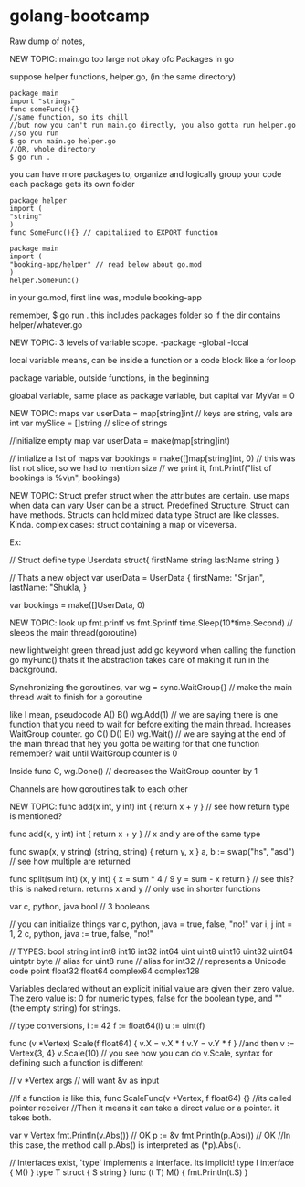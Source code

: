 # golang-bootcamp

Raw dump of notes,


NEW TOPIC:
main.go too large not okay ofc
Packages in go

suppose helper functions,
helper.go, (in the same directory)
```golang
package main
import "strings"
func someFunc(){}
//same function, so its chill
//but now you can't run main.go directly, you also gotta run helper.go
//so you run
$ go run main.go helper.go
//OR, whole directory
$ go run .
```

you can have more packages
to, organize and logically group your code
each package gets its own folder

```golang
package helper
import (
"string"
)
func SomeFunc(){} // capitalized to EXPORT function
```
```golang
package main 
import (
"booking-app/helper" // read below about go.mod
)
helper.SomeFunc()
```

in your go.mod, 
first line was,
module booking-app

remember,
$ go run .
this includes packages folder 
so if the dir contains helper/whatever.go

NEW TOPIC:
3 levels of variable scope.
-package
-global
-local

local variable means,
can be inside a function or a code block like a for loop

package variable,
outside functions, in the beginning

gloabal variable,
same place as package variable, but capital
var MyVar = 0

NEW TOPIC:
maps
var userData = map[string]int // keys are string, vals are int
var mySlice = []string // slice of strings

//initialize empty map
var userData = make(map[string]int)

// intialize a list of maps
var bookings = make([]map[string]int, 0)
// this was list not slice, so we had to mention size
// we print it,
fmt.Printf("list of bookings is %v\n", bookings)

NEW TOPIC:
Struct
prefer struct when the attributes are certain. use maps when data can vary
User can be a struct. Predefined Structure.
Struct can have methods.
Structs can hold mixed data type
Struct are like classes. Kinda.
complex cases: struct containing a map or viceversa.

Ex:

// Struct define
type Userdata struct{
  firstName string
  lastName string
}

// Thats a new object
var userData = UserData {
  firstName: "Srijan",
  lastName: "Shukla,
}

var bookings = make([]UserData, 0)

NEW TOPIC:
look up fmt.printf vs fmt.Sprintf
time.Sleep(10*time.Second) // sleeps the main thread(goroutine)

new lightweight green thread
just add go keyword when calling the function
go myFunc()
thats it the abstraction takes care of making it run in the background.

Synchronizing the goroutines,
var wg = sync.WaitGroup{} // make the main thread wait to finish for a goroutine

like I mean, pseudocode
A()
B()
wg.Add(1) // we are saying there is one function that you need to wait for before exiting the main thread. Increases WaitGroup counter.
go C()
D()
E()
wg.Wait() // we are saying at the end of the main thread that hey you gotta be waiting for that one function remember? wait until WaitGroup counter is 0

Inside func C,
wg.Done() // decreases the WaitGroup counter by 1 

Channels are how goroutines talk to each other




NEW TOPIC:
func add(x int, y int) int {
	return x + y
}
// see how return type is mentioned?


func add(x, y int) int {
	return x + y
}
// x and y are of the same type

func swap(x, y string) (string, string) {
	return y, x
}
a, b := swap("hs", "asd")
// see how multiple are returned


func split(sum int) (x, y int) {
	x = sum * 4 / 9
	y = sum - x
	return
}
// see this? this is naked return. returns x and y
// only use in shorter functions

var c, python, java bool
// 3 booleans


// you can initialize things
var c, python, java = true, false, "no!"
var i, j int = 1, 2
c, python, java := true, false, "no!"


// TYPES:
bool
string
int  int8  int16  int32  int64
uint uint8 uint16 uint32 uint64 uintptr
byte // alias for uint8
rune // alias for int32
     // represents a Unicode code point
float32 float64
complex64 complex128


Variables declared without an explicit initial value are given their zero value.
The zero value is:
0 for numeric types,
false for the boolean type, and
"" (the empty string) for strings.

// type conversions,
i := 42
f := float64(i)
u := uint(f)




func (v *Vertex) Scale(f float64) {
	v.X = v.X * f
	v.Y = v.Y * f
}
//and then
v := Vertex{3, 4}
v.Scale(10)
// you see how you can do v.Scale, syntax for defining such a function is different


// v *Vertex args
// will want &v as input

//If a function is like this,
func ScaleFunc(v *Vertex, f float64) {}
//its called pointer receiver
//Then it means it can take a direct value or a pointer. it takes both.

var v Vertex
fmt.Println(v.Abs()) // OK
p := &v
fmt.Println(p.Abs()) // OK
//In this case, the method call p.Abs() is interpreted as (*p).Abs().

// Interfaces exist, 'type' implements a interface. Its implicit!
type I interface {
	M()
}
type T struct {
	S string
}
func (t T) M() {
	fmt.Println(t.S)
}